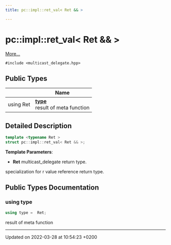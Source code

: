 ```yaml
---
title: pc::impl::ret_val< Ret && >

---
```


# pc::impl::ret_val< Ret && >



 [More...](#detailed-description)


`#include <multicast_delegate.hpp>`

## Public Types

|                | Name           |
| -------------- | -------------- |
| using Ret | **[type](structpc_1_1impl_1_1ret__val_3_01_ret_01_6_6_01_4.md#using-type)** <br>result of meta function  |

## Detailed Description

```cpp
template <typename Ret >
struct pc::impl::ret_val< Ret && >;
```


**Template Parameters**: 

  * **Ret** multicast_delegate return type. 


specialization for r value reference return type. 

## Public Types Documentation

### using type

```cpp
using type =  Ret;
```

result of meta function 

-------------------------------

Updated on 2022-03-28 at 10:54:23 +0200